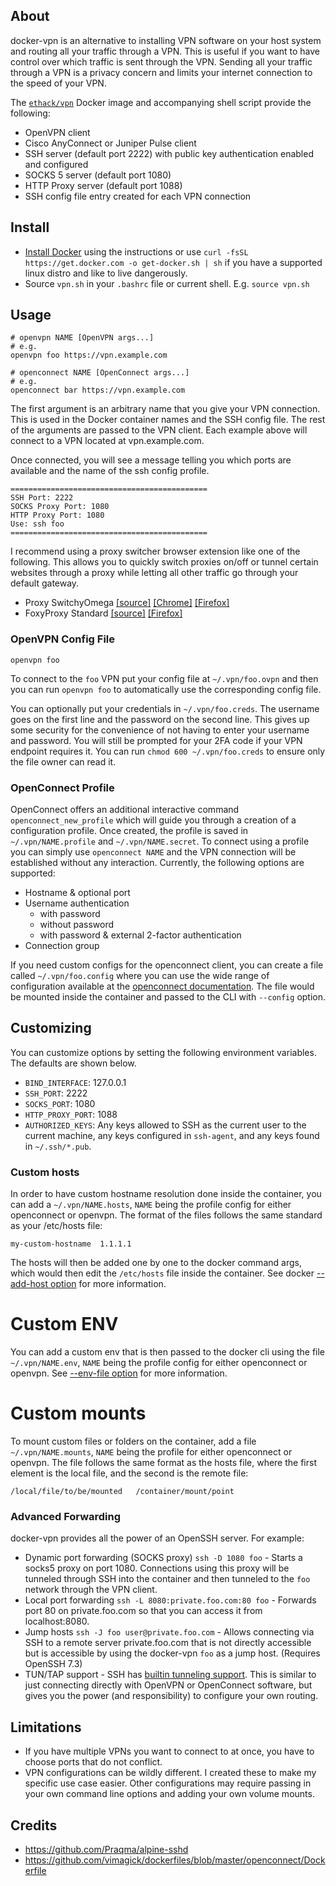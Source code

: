## About

docker-vpn is an alternative to installing VPN software on your host system and routing all your traffic through a VPN. This is useful if you want to have control over which traffic is sent through the VPN. Sending all your traffic through a VPN is a privacy concern and limits your internet connection to the speed of your VPN.

The [`ethack/vpn`](https://hub.docker.com/r/ethack/vpn) Docker image and accompanying shell script provide the following:
- OpenVPN client
- Cisco AnyConnect or Juniper Pulse client
- SSH server (default port 2222) with public key authentication enabled and configured
- SOCKS 5 server (default port 1080)
- HTTP Proxy server (default port 1088)
- SSH config file entry created for each VPN connection

## Install

- [Install Docker](https://docs.docker.com/install/) using the instructions or use `curl -fsSL https://get.docker.com -o get-docker.sh | sh` if you have a supported linux distro and like to live dangerously.
- Source `vpn.sh` in your `.bashrc` file or current shell. E.g. `source vpn.sh`

## Usage

```
# openvpn NAME [OpenVPN args...]
# e.g.
openvpn foo https://vpn.example.com

# openconnect NAME [OpenConnect args...]
# e.g.
openconnect bar https://vpn.example.com
```

The first argument is an arbitrary name that you give your VPN connection. This is used in the Docker container names and the SSH config file. The rest of the arguments are passed to the VPN client. Each example above will connect to a VPN located at vpn.example.com.

Once connected, you will see a message telling you which ports are available and the name of the ssh config profile.

```
============================================
SSH Port: 2222
SOCKS Proxy Port: 1080
HTTP Proxy Port: 1080
Use: ssh foo
============================================
```

I recommend using a proxy switcher browser extension like one of the following. This allows you to quickly switch proxies on/off or tunnel certain websites through a proxy while letting all other traffic go through your default gateway.
* Proxy SwitchyOmega [[source]](https://github.com/FelisCatus/SwitchyOmega) [[Chrome]](https://chrome.google.com/webstore/detail/proxy-switchyomega/padekgcemlokbadohgkifijomclgjgif) [[Firefox]](https://addons.mozilla.org/en-US/firefox/addon/switchyomega/)
* FoxyProxy Standard [[source]](https://github.com/foxyproxy/firefox-extension) [[Firefox]](https://addons.mozilla.org/en-US/firefox/addon/foxyproxy-standard/)

### OpenVPN Config File

```
openvpn foo
```

To connect to the `foo` VPN put your config file at `~/.vpn/foo.ovpn` and then you can run `openvpn foo` to automatically use the corresponding config file.

You can optionally put your credentials in `~/.vpn/foo.creds`. The username goes on the first line and the password on the second line. This gives up some security for the convenience of not having to enter your username and password. You will still be prompted for your 2FA code if your VPN endpoint requires it. You can run `chmod 600 ~/.vpn/foo.creds` to ensure only the file owner can read it.

### OpenConnect Profile

OpenConnect offers an additional interactive command `openconnect_new_profile` which will guide you through a creation of a configuration profile. Once created, the profile is saved in `~/.vpn/NAME.profile` and `~/.vpn/NAME.secret`. To connect using a profile you can simply use `openconnect NAME` and the VPN connection will be established without any interaction. Currently, the following options are supported:

- Hostname & optional port
- Username authentication
  - with password
  - without password
  - with password & external 2-factor authentication
- Connection group

If you need custom configs for the openconnect client, you can create a file called `~/.vpn/foo.config` where you can 
use the wide range of configuration available at the [openconnect documentation](https://www.infradead.org/openconnect/manual.html).
The file would be mounted inside the container and passed to the CLI with `--config` option.

## Customizing

You can customize options by setting the following environment variables. The defaults are shown below.

* `BIND_INTERFACE`: 127.0.0.1
* `SSH_PORT`: 2222
* `SOCKS_PORT`: 1080
* `HTTP_PROXY_PORT`: 1088
* `AUTHORIZED_KEYS`: Any keys allowed to SSH as the current user to the current machine, any keys configured in `ssh-agent`, and any keys found in `~/.ssh/*.pub`.

### Custom hosts

In order to have custom hostname resolution done inside the container, you can add a `~/.vpn/NAME.hosts`, `NAME` being
the profile config for either openconnect or openvpn. The format of the files follows the same standard as your 
/etc/hosts file:

```
my-custom-hostname  1.1.1.1
```

The hosts will then be added one by one to the docker command args, which would then edit the `/etc/hosts` file inside
the container. See docker [--add-host option](https://docs.docker.com/reference/cli/docker/container/run/#add-host) for
more information.

# Custom ENV

You can add a custom env that is then passed to the docker cli using the file `~/.vpn/NAME.env`, `NAME` being
the profile config for either openconnect or openvpn. See 
[--env-file option](https://docs.docker.com/compose/environment-variables/set-environment-variables/#substitute-with---env-file) 
for more information.

# Custom mounts

To mount custom files or folders on the container, add a file `~/.vpn/NAME.mounts`, `NAME` being the profile for either
openconnect or openvpn. The file follows the same format as the hosts file, where the first element is the local file,
and the second is the remote file:

```
/local/file/to/be/mounted   /container/mount/point
```

### Advanced Forwarding

docker-vpn provides all the power of an OpenSSH server. For example:

* Dynamic port forwarding (SOCKS proxy) `ssh -D 1080 foo` - Starts a socks5 proxy on port 1080. Connections using this proxy will be tunneled through SSH into the container and then tunneled to the `foo` network through the VPN client.
* Local port forwarding `ssh -L 8080:private.foo.com:80 foo` - Forwards port 80 on private.foo.com so that you can access it from localhost:8080.
* Jump hosts `ssh -J foo user@private.foo.com` - Allows connecting via SSH to a remote server private.foo.com that is not directly accessible but is accessible by using the docker-vpn `foo` as a jump host. (Requires OpenSSH 7.3)
* TUN/TAP support - SSH has [builtin tunneling support](https://wiki.archlinux.org/index.php/VPN_over_SSH#OpenSSH's_built_in_tunneling). This is similar to just connecting directly with OpenVPN or OpenConnect software, but gives you the power (and responsibility) to configure your own routing.

## Limitations
- If you have multiple VPNs you want to connect to at once, you have to choose ports that do not conflict.
- VPN configurations can be wildly different. I created these to make my specific use case easier. Other configurations may require passing in your own command line options and adding your own volume mounts.

## Credits
- https://github.com/Praqma/alpine-sshd
- https://github.com/vimagick/dockerfiles/blob/master/openconnect/Dockerfile
